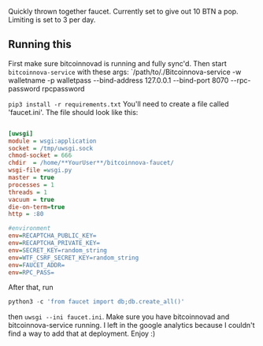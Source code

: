 Quickly thrown together faucet. Currently set to give out 10 BTN a pop. Limiting is set to 3 per day.

## Running this
First make sure bitcoinnovad is running and fully sync'd.
Then start `bitcoinnova-service` with these args:
`/path/to/./Bitcoinnova-service -w walletname -p walletpass --bind-address 127.0.0.1 --bind-port 8070 --rpc-password rpcpassword


`pip3 install -r requirements.txt`
You'll need to create a file called 'faucet.ini'.
The file should look like this:
```ini

[uwsgi]
module = wsgi:application
socket = /tmp/uwsgi.sock
chmod-socket = 666
chdir  = /home/**YourUser**/bitcoinnova-faucet/
wsgi-file =wsgi.py
master = true
processes = 1
threads = 1
vacuum = true
die-on-term=true
http = :80

#environment
env=RECAPTCHA_PUBLIC_KEY=
env=RECAPTCHA_PRIVATE_KEY=
env=SECRET_KEY=random_string
env=WTF_CSRF_SECRET_KEY=random_string
env=FAUCET_ADDR=
env=RPC_PASS=

```

After that, run
```python
python3 -c 'from faucet import db;db.create_all()'
```
then `uwsgi --ini faucet.ini`. Make sure you have bitcoinnovad and bitcoinnova-service running.
I left in the google analytics because I couldn't find a way to add that at deployment. Enjoy :)
